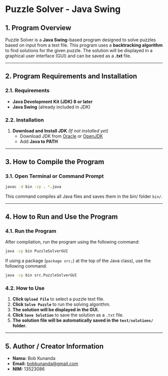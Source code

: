 # **Puzzle Solver - Java Swing**

## **1. Program Overview**
Puzzle Solver is a **Java Swing**-based program designed to solve puzzles based on input from a text file. This program uses a **backtracking algorithm** to find solutions for the given puzzle. The solution will be displayed in a graphical user interface (GUI) and can be saved as a **.txt** file.

---

## **2. Program Requirements and Installation**
### **2.1. Requirements**
- **Java Development Kit (JDK) 8 or later**
- **Java Swing** (already included in JDK)

### **2.2. Installation**
1. **Download and Install JDK** *(If not installed yet)*
   - Download JDK from [Oracle](https://www.oracle.com/java/technologies/javase-downloads.html) or [OpenJDK](https://openjdk.org/)
   - Add  **Java to PATH**
---

## **3. How to Compile the Program**
### **3.1. Open Terminal or Command Prompt**

```sh
javac -d bin -cp . *.java
```

This command compiles all Java files and saves them in the bin/ folder `bin/`.

---

## **4. How to Run and Use the Program**
### **4.1. Run the Program**
After compilation, run the program using the following command:

```sh
java -cp bin PuzzleSolverGUI
```

If using a package (`package src;`) at the top of the Java class), use the following command:

```sh
java -cp bin src.PuzzleSolverGUI
```

### **4.2. How to Use**
1. **Click `Upload File`** to select a puzzle text file.
2. **Click  `Solve Puzzle`** to run the solving algorithm.
3. **The solution will be displayed in the GUI.**
4. **Click `Save Solution`** to save the solution as a `.txt` file.
5. **The solution file will be automatically saved in the `test/solutions/` folder.**

---

## **5. Author / Creator Information**
- **Nama:** Bob Kunanda
- **Email:** [bobkunanda@gmail.com](mailto:bobkunanda@gmail.com) 
- **NIM:** 13523086 





